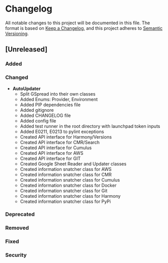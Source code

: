 # Changelog
All notable changes to this project will be documented in this file.
The format is based on [Keep a Changelog](http://keepachangelog.com/en/1.0.0/),
and this project adheres to [Semantic Versioning](https://semver.org/spec/v2.0.0.html).
## [Unreleased]
### Added
### Changed
- **AutoUpdater**
    - Split GSpread into their own classes
    - Added Enums: Provider, Environment
    - Added PIP dependencies file
    - Added gitignore
    - Added CHANGELOG file
    - Added config file
    - Added test runner in the root directory with launchpad token inputs
    - Added E0211, E0213 to pylint exceptions
    - Created API interface for Harmony/Versions
    - Created API interface for CMR/Search
    - Created API interface for Cumulus
    - Created API interface for AWS
    - Created API interface for GIT
    - Created Google Sheet Reader and Updater classes
    - Created information snatcher class for AWS
    - Created information snatcher class for CMR
    - Created information snatcher class for Cumulus
    - Created information snatcher class for Docker
    - Created information snatcher class for Git
    - Created information snatcher class for Harmony
    - Created information snatcher class for PyPi
### Deprecated
### Removed
### Fixed
### Security
